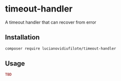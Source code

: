 timeout-handler
=======

A timeout handler that can recover from error

Installation
------------

```bash
composer require lucianovidiufilote/timeout-handler
```

Usage
-----

```php
TBD
```
